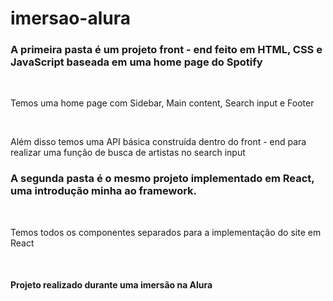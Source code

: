 # imersao-alura
<h3>A primeira pasta é um projeto front - end feito em HTML, CSS e JavaScript baseada em uma home page do Spotify </h3> <br>
<p> Temos uma home page com Sidebar, Main content, Search input e Footer</p> <br>
<p> Além disso temos uma API básica construída dentro do front - end para realizar uma função de busca de artistas no search input</p>
<h3>A segunda pasta é o mesmo projeto implementado em React, uma introdução minha ao framework. </h3> <br>
<p> Temos todos os componentes separados para a implementação do site em React</p>
<br>
<h4> Projeto realizado durante uma imersão na Alura </h4>
